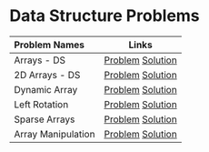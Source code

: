 # Data Structure Problems

|Problem Names|Links|
| :--- | :---: |
|Arrays - DS | [Problem](https://www.hackerrank.com/challenges/arrays-ds/problem) [Solution](https://github.com/SiddharthaPramanik/Hacker-Rank/blob/master/Problem-Solving/Data-Structures/arrays-ds.py)
|2D Arrays - DS | [Problem](https://www.hackerrank.com/challenges/2d-array/problem)  [Solution](https://github.com/SiddharthaPramanik/Hacker-Rank/blob/master/Problem-Solving/Data-Structures/2D-array-ds.py) |
Dynamic Array | [Problem](https://www.hackerrank.com/challenges/dynamic-array/problem)  [Solution](https://github.com/SiddharthaPramanik/Hacker-Rank/blob/master/Problem-Solving/Data-Structures/dynamic-array.py) |
Left Rotation | [Problem](https://www.hackerrank.com/challenges/array-left-rotation/problem)  [Solution](https://github.com/SiddharthaPramanik/Hacker-Rank/blob/master/Problem-Solving/Data-Structures/left-rotation.py) |
Sparse Arrays | [Problem](https://www.hackerrank.com/challenges/sparse-arrays/problem)  [Solution](https://github.com/SiddharthaPramanik/Hacker-Rank/blob/master/Problem-Solving/Data-Structures/sparse-arrays.py) |
Array Manipulation | [Problem](https://www.hackerrank.com/challenges/crush/problem)  [Solution](https://github.com/SiddharthaPramanik/Hacker-Rank/blob/master/Problem-Solving/Data-Structures/array-manipulation.py) |